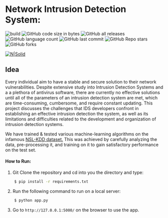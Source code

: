 # Network Intrusion Detection System:
![build](https://github.com/ntkme/github-buttons/workflows/build/badge.svg) ![GitHub code size in bytes](https://img.shields.io/github/languages/code-size/syedayazsa/NIDS) ![GitHub all releases](https://img.shields.io/github/downloads/syedayazsa/NIDS/total) ![GitHub language count](https://img.shields.io/github/languages/count/syedayazsa/NIDS) ![GitHub last commit](https://img.shields.io/github/last-commit/syedayazsa/NIDS) ![GitHub Repo stars](https://img.shields.io/github/stars/syedayazsa/NIDS?style=plastic) ![GitHub forks](https://img.shields.io/github/forks/syedayazsa/NIDS?style=plastic)


[![N|Solid](https://i.ibb.co/TLH3Vzp/Screenshot-2021-06-04-at-1-40-28-AM.png)](www.google.com)

## Idea

Every individual aim to have a stable and secure solution to their network
vulnerabilities. Despite extensive study into Intrusion Detection Systems and a
a plethora of antivirus software, there are currently no effective solutions until all of
the parameters of an intrusion detection system are met, which are time-consuming,
cumbersome, and require constant updating. This project discusses the challenges
that IDS developers confront in establishing an effective intrusion detection
the system, as well as its limitations and difficulties related to the development and
organization of intrusion detection systems.

We have trained & tested various machine-learning algorithms on the infamous <a href="https://www.unb.ca/cic/datasets/nsl.html">NSL-KDD dataset.</a> This was achieved by carefully analyzing the data, pre-processing it, and training on it to gain satisfactory performance on the test set.


#### How to Run:


1. Git Clone the repository and cd into you the directory and type:
```sh
    $ pip install -r requirements.txt
```

2. Run the following command to run on a local server:
```sh
    $ python app.py
```
 
3. Go to ```http://127.0.0.1:5000/``` on the browser to use the app.
